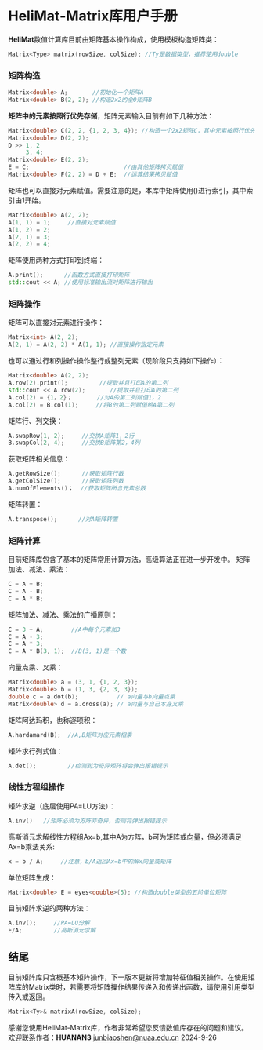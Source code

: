 # HeliMat-Matrix库用户手册

**HeliMat**数值计算库目前由矩阵基本操作构成，使用模板构造矩阵类：
```cpp
Matrix<Type> matrix(rowSize, colSize); //Ty是数据类型，推荐使用double
```
### 矩阵构造
```cpp
Matrix<double> A;       //初始化一个矩阵A
Matrix<double> B(2, 2); //构造2x2的全0矩阵B
```
**矩阵中的元素按照行优先存储**，矩阵元素输入目前有如下几种方法：
```cpp
Matrix<double> C(2, 2, {1, 2, 3, 4}); //构造一个2x2矩阵C，其中元素按照行优先存储
Matrix<double> D(2, 2);
D >> 1, 2
     3, 4;
Matrix<double> E(2, 2);
E = C;                           //由其他矩阵拷贝赋值
Matrix<double> F(2, 2) = D + E;  //运算结果拷贝赋值
```
矩阵也可以直接对元素赋值。需要注意的是，本库中矩阵使用()进行索引，其中索引由1开始。
```cpp
Matrix<double> A(2, 2);
A(1, 1) = 1;     //直接对元素赋值
A(1, 2) = 2;
A(2, 1) = 3;
A(2, 2) = 4;
```
矩阵使用两种方式打印到终端：
```cpp
A.print();      //函数方式直接打印矩阵
std::cout << A; //使用标准输出流对矩阵进行输出
```
### 矩阵操作
矩阵可以直接对元素进行操作：
```cpp
Matrix<int> A(2, 2);
A(2, 1) = A(2, 2) * A(1, 1); //直接操作指定元素
```
也可以通过行和列操作操作整行或整列元素（现阶段只支持如下操作）：
```cpp
Matrix<double> A(2, 2);
A.row(2).print();         //提取并且打印A的第二列
std::cout << A.row(2);       //提取并且打印A的第二列
A.col(2) = {1，2}；       //对A的第二列赋值1，2
A.col(2) = B.col(1);     //将B的第二列赋值给A第二列
```
矩阵行、列交换：
```cpp
A.swapRow(1, 2);     //交换A矩阵1，2行
B.swapCol(2, 4);     //交换B矩阵第2，4列 
```
获取矩阵相关信息：
```cpp
A.getRowSize();      //获取矩阵行数
A.getColSize();      //获取矩阵列数
A.numOfElements()；  //获取矩阵所含元素总数
```
矩阵转置：
```cpp
A.transpose();      //对A矩阵转置
```
### 矩阵计算
目前矩阵库包含了基本的矩阵常用计算方法，高级算法正在进一步开发中。
矩阵加法、减法、乘法：
```cpp
C = A + B;
C = A - B;
C = A * B;
```
矩阵加法、减法、乘法的广播原则：
```cpp
C = 3 + A;        //A中每个元素加3
C = A - 3;
C = A * 3;
C = A * B(3, 1);  //B(3, 1)是一个数
```
向量点乘、叉乘：
```cpp
Matrix<double> a = (3, 1, {1, 2, 3});
Matrix<double> b = (1, 3, {2, 3, 3});
double c = a.dot(b);           // a向量与b向量点乘
Matrix<double> d = a.cross(a); // a向量与自己本身叉乘
```
矩阵阿达玛积，也称逐项积：
```cpp
A.hardamard(B);  //A,B矩阵对应元素相乘
```
矩阵求行列式值：
```cpp
A.det();         //检测到为奇异矩阵将会弹出报错提示
```
### 线性方程组操作
矩阵求逆（底层使用PA=LU方法）：
```cpp
A.inv()   //矩阵必须为方阵非奇异，否则将弹出报错提示
```
高斯消元求解线性方程组Ax=b,其中A为方阵，b可为矩阵或向量，但必须满足Ax=b乘法关系:
```cpp
x = b / A;     //注意，b/A返回Ax=b中的解x向量或矩阵
```
单位矩阵生成：
```cpp
Matrix<double> E = eyes<double>(5); //构造double类型的五阶单位矩阵
```
目前矩阵求逆的两种方法：
```cpp
A.inv();     //PA=LU分解
E/A;         //高斯消元求解
```
## 结尾
目前矩阵库只含概基本矩阵操作，下一版本更新将增加特征值相关操作。在使用矩阵库的Matrix类时，若需要将矩阵操作结果传递入和传递出函数，请使用引用类型传入或返回。
```cpp
Matrix<Ty>& matrixA(rowSize, colSize);
```
感谢您使用HeliMat-Matrix库，作者非常希望您反馈数值库存在的问题和建议。
欢迎联系作者：**HUANAN3**   junbiaoshen@nuaa.edu.cn
2024-9-26
